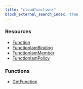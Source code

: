 ```yaml
---
title: "cloudfunctions"
block_external_search_index: true
---
```


<!-- WARNING: this file was generated by Pulumi Docs Generator. -->
<!-- Do not edit by hand unless you're certain you know what you are doing! -->

<h3>Resources</h3>
<ul class="api">
    <li><a href="function"><span class="symbol resource"></span>Function</a></li>
    <li><a href="functioniambinding"><span class="symbol resource"></span>FunctionIamBinding</a></li>
    <li><a href="functioniammember"><span class="symbol resource"></span>FunctionIamMember</a></li>
    <li><a href="functioniampolicy"><span class="symbol resource"></span>FunctionIamPolicy</a></li>
</ul>

<h3>Functions</h3>
<ul class="api">
    <li><a href="getfunction"><span class="symbol datasource"></span>GetFunction</a></li>
</ul>

